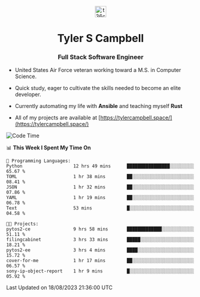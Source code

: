 <p align="center">
<a href="https://www.linkedin.com/in/t36campbell" target="blank"><img align="center" src="https://ik.imagekit.io/t36campbell/Portfolio/linkedin.png.original_m8bbGgPh6.png" alt="t36campbell" height="30" width="30" /></a>
</p>
<h1 align="center">Tyler S Campbell</h1>
<h3 align="center">Full Stack Software Engineer</h3>

* United States Air Force veteran working toward a M.S. in Computer Science.

* Quick study, eager to cultivate the skills needed to become an elite developer.

* Currently automating my life with **Ansible** and teaching myself **Rust**

* All of my projects are available at [https://tylercampbell.space/](https://tylercampbell.space/)

<!--START_SECTION:waka-->
![Code Time](http://img.shields.io/badge/Code%20Time-2%2C711%20hrs%2040%20mins-blue)

📊 **This Week I Spent My Time On** 

```text
💬 Programming Languages: 
Python                   12 hrs 49 mins      ████████████████░░░░░░░░░   65.67 % 
TOML                     1 hr 38 mins        ██░░░░░░░░░░░░░░░░░░░░░░░   08.41 % 
JSON                     1 hr 32 mins        ██░░░░░░░░░░░░░░░░░░░░░░░   07.86 % 
YAML                     1 hr 19 mins        ██░░░░░░░░░░░░░░░░░░░░░░░   06.78 % 
Text                     53 mins             █░░░░░░░░░░░░░░░░░░░░░░░░   04.58 % 

🐱‍💻 Projects: 
pytos2-ce                9 hrs 58 mins       █████████████░░░░░░░░░░░░   51.11 % 
filingcabinet            3 hrs 33 mins       █████░░░░░░░░░░░░░░░░░░░░   18.21 % 
pytos2-ee                3 hrs 4 mins        ████░░░░░░░░░░░░░░░░░░░░░   15.72 % 
cover-for-me             1 hr 17 mins        ██░░░░░░░░░░░░░░░░░░░░░░░   06.57 % 
sony-ip-object-report    1 hr 9 mins         █░░░░░░░░░░░░░░░░░░░░░░░░   05.92 % 
```


 Last Updated on 18/08/2023 21:36:00 UTC
<!--END_SECTION:waka-->
